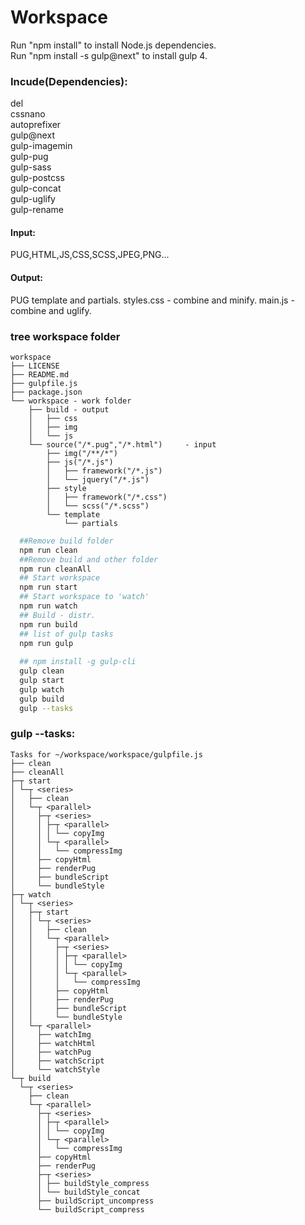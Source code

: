 # Workspace

Run "npm install" to install Node.js dependencies.  
Run "npm install -s gulp@next" to install gulp 4.

### Incude(Dependencies):
del  
cssnano  
autoprefixer  
gulp@next  
gulp-imagemin  
gulp-pug  
gulp-sass  
gulp-postcss  
gulp-concat  
gulp-uglify  
gulp-rename  

#### Input:
PUG,HTML,JS,CSS,SCSS,JPEG,PNG...

#### Output:
PUG template and partials.
styles.css - combine and minify.
main.js - combine and uglify.

### tree workspace folder
```
workspace
├── LICENSE
├── README.md
├── gulpfile.js
├── package.json
└── workspace - work folder
    ├── build - output
    │   ├── css
    │   ├── img
    │   └── js
    └── source("/*.pug","/*.html")     - input
        ├── img("/**/*")
        ├── js("/*.js")
        │   ├── framework("/*.js")
        │   └── jquery("/*.js")
        ├── style
        │   ├── framework("/*.css")
        │   └── scss("/*.scss")
        └── template
            └── partials
```

```bash
  ##Remove build folder
  npm run clean
  ##Remove build and other folder
  npm run cleanAll
  ## Start workspace
  npm run start
  ## Start workspace to 'watch'
  npm run watch
  ## Build - distr.
  npm run build
  ## list of gulp tasks
  npm run gulp
  
  ## npm install -g gulp-cli
  gulp clean
  gulp start
  gulp watch
  gulp build
  gulp --tasks
```

### gulp --tasks:
```
Tasks for ~/workspace/workspace/gulpfile.js
├── clean
├── cleanAll
├─┬ start
│ └─┬ <series>
│   ├── clean
│   └─┬ <parallel>
│     ├─┬ <series>
│     │ ├─┬ <parallel>
│     │ │ └── copyImg
│     │ └─┬ <parallel>
│     │   └── compressImg
│     ├── copyHtml
│     ├── renderPug
│     ├── bundleScript
│     └── bundleStyle
├─┬ watch
│ └─┬ <series>
│   ├─┬ start
│   │ └─┬ <series>
│   │   ├── clean
│   │   └─┬ <parallel>
│   │     ├─┬ <series>
│   │     │ ├─┬ <parallel>
│   │     │ │ └── copyImg
│   │     │ └─┬ <parallel>
│   │     │   └── compressImg
│   │     ├── copyHtml
│   │     ├── renderPug
│   │     ├── bundleScript
│   │     └── bundleStyle
│   └─┬ <parallel>
│     ├── watchImg
│     ├── watchHtml
│     ├── watchPug
│     ├── watchScript
│     └── watchStyle
└─┬ build
  └─┬ <series>
    ├── clean
    └─┬ <parallel>
      ├─┬ <series>
      │ ├─┬ <parallel>
      │ │ └── copyImg
      │ └─┬ <parallel>
      │   └── compressImg
      ├── copyHtml
      ├── renderPug
      ├─┬ <series>
      │ ├── buildStyle_compress
      │ └── buildStyle_concat
      ├── buildScript_uncompress
      └── buildScript_compress
```